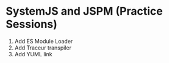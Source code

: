 # SystemJS and JSPM (Practice Sessions)

1. Add ES Module Loader
1. Add Traceur transpiler
1. Add YUML link
